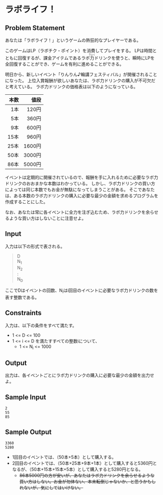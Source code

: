 ラボライフ！
=

Problem Statement
-

あなたは「ラボライフ！」というゲームの熱狂的なプレイヤーである。

このゲームはLP（ラボチク・ポイント）を消費してプレイをする。
LPは時間とともに回復するが、課金アイテムであるラボ<ruby><rb>力</rb><rp>《</rp><rt>りょく</rt><rp>》</rp></ruby>ドリンクを使うと、瞬時にLPを全回復することができ、ゲームを有利に進めることができる。

明日から、新しいイベント「りんりん♪輪講フェスティバル」が開催されることになった。
上位入賞報酬が欲しいあなたは、ラボ力ドリンクの購入が不可欠だと考えている。
ラボ力ドリンクの価格表は以下のようになっている。

| 本数 |  値段  |
|-----:|-------:|
|  1本 |  120円 |
|  5本 |  360円 |
|  9本 |  600円 |
| 15本 |  960円 |
| 25本 | 1600円 |
| 50本 | 3000円 |
| 86本 | 5000円 |

イベントは定期的に開催されているので、報酬を手に入れるために必要なラボ力ドリンクのおおまかな本数はわかっている。
しかし、ラボ力ドリンクの買い方によっては同じ本数でもお金が無駄になってしまうことがある。
そこであなたは、ある本数のラボ力ドリンクの購入に必要な最少の金額を求めるプログラムを作成することにした。

なお、あなたは常に各イベントに全力を注ぎ込むため、ラボ力ドリンクを余らせるような買い方はしないことに注意せよ。

Input
-

入力は以下の形式で表される。

> D<br>
> N<sub>1</sub><br>
> N<sub>2</sub><br>
> :<br>
> N<sub>D</sub><br>

ここでDはイベントの回数、N<sub>i</sub>はi回目のイベントに必要なラボ力ドリンクの数を表す整数である。

Constraints
-

入力は、以下の条件をすべて満たす。

* 1 <= D <= 100
* 1 <= i <= D を満たすすべての整数iについて、
    * 1 <= N<sub>i</sub> <= 1000

Output
-

出力は、各イベントごとにラボ力ドリンクの購入に必要な最少の金額を出力せよ。

Sample Input
-

    2
    55
    85
    
Sample Output
-

    3360
    5280

* 1回目のイベントでは、（50本+5本）として購入する。
* 2回目のイベントでは、（50本+25本+9本+1本）として購入すると5360円となるが、（50本+15本+15本+5本）として購入すると5280円となる。
    * ~~86本5000円の方が安いが、あなたはラボ力ドリンクを余らせるような買い方はしない。お金が勿体ない、本末転倒じゃないか、と思うかもしれないが、気にしてはいけない。~~
